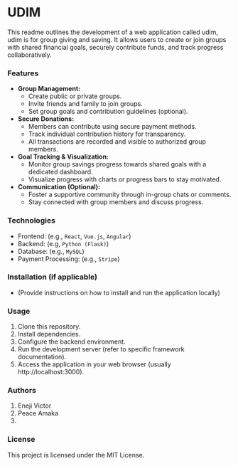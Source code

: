 # UDIM

This readme outlines the development of a web application called udim, udim is for group giving and saving. It allows users to create or join groups with shared financial goals, securely contribute funds, and track progress collaboratively.

### Features

* **Group Management:**
    * Create public or private groups.
    * Invite friends and family to join groups.
    * Set group goals and contribution guidelines (optional).
* **Secure Donations:**
    * Members can contribute using secure payment methods.
    * Track individual contribution history for transparency.
    * All transactions are recorded and visible to authorized group members.
* **Goal Tracking & Visualization:**
    * Monitor group savings progress towards shared goals with a dedicated dashboard.
    * Visualize progress with charts or progress bars to stay motivated.
* **Communication (Optional):**
    * Foster a supportive community through in-group chats or comments.
    * Stay connected with group members and discuss progress.

### Technologies

* Frontend: (e.g., `React`, `Vue.js`, `Angular`)
* Backend: (e.g, `Python (Flask)`)
* Database: (e.g., `MySQL`)
* Payment Processing: (e.g., `Stripe`)

### Installation (if applicable)

* (Provide instructions on how to install and run the application locally)

### Usage

1. Clone this repository.
2. Install dependencies.
3. Configure the backend environment.
4. Run the development server (refer to specific framework documentation).
5. Access the application in your web browser (usually http://localhost:3000).

### Authors
1. Eneji Victor
2. Peace Amaka
3.

### License

This project is licensed under the MIT License.
